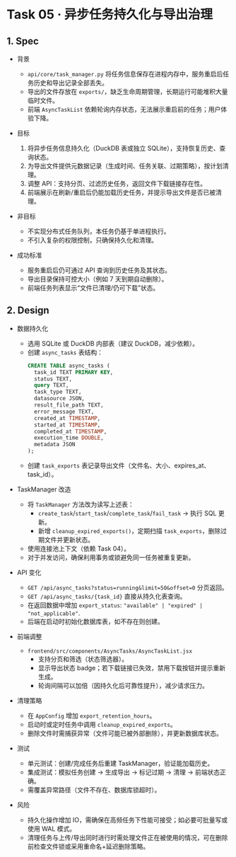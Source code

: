 # Task 05 · 异步任务持久化与导出治理

## 1. Spec

- 背景  
  - `api/core/task_manager.py` 将任务信息保存在进程内存中，服务重启后任务历史和导出记录全部丢失。  
  - 导出的文件存放在 `exports/`，缺乏生命周期管理，长期运行可能堆积大量临时文件。  
  - 前端 `AsyncTaskList` 依赖轮询内存状态，无法展示重启前的任务；用户体验下降。

- 目标  
  1. 将异步任务信息持久化（DuckDB 表或独立 SQLite），支持恢复历史、查询状态。  
  2. 为导出文件提供元数据记录（生成时间、任务关联、过期策略），按计划清理。  
  3. 调整 API：支持分页、过滤历史任务，返回文件下载链接存在性。  
  4. 前端展示在刷新/重启后仍能加载历史任务，并提示导出文件是否已被清理。

- 非目标  
  - 不实现分布式任务队列，本任务仍基于单进程执行。  
  - 不引入复杂的权限控制，只确保持久化和清理。

- 成功标准  
  - 服务重启后仍可通过 API 查询到历史任务及其状态。  
  - 导出目录保持可控大小（例如 7 天到期自动删除）。  
  - 前端任务列表显示“文件已清理/仍可下载”状态。

## 2. Design

- 数据持久化  
  - 选用 SQLite 或 DuckDB 内部表（建议 DuckDB，减少依赖）。  
  - 创建 `async_tasks` 表结构：  
    ```sql
    CREATE TABLE async_tasks (
      task_id TEXT PRIMARY KEY,
      status TEXT,
      query TEXT,
      task_type TEXT,
      datasource JSON,
      result_file_path TEXT,
      error_message TEXT,
      created_at TIMESTAMP,
      started_at TIMESTAMP,
      completed_at TIMESTAMP,
      execution_time DOUBLE,
      metadata JSON
    );
    ```
  - 创建 `task_exports` 表记录导出文件（文件名、大小、expires_at、task_id）。

- TaskManager 改造  
  - 将 `TaskManager` 方法改为读写上述表：  
    - `create_task`/`start_task`/`complete_task`/`fail_task` → 执行 SQL 更新。  
    - 新增 `cleanup_expired_exports()`，定期扫描 `task_exports`，删除过期文件并更新状态。  
  - 使用连接池上下文（依赖 Task 04）。  
  - 对于并发访问，确保利用事务或锁避免同一任务被重复更新。

- API 变化  
  - `GET /api/async_tasks?status=running&limit=50&offset=0` 分页返回。  
  - `GET /api/async_tasks/{task_id}` 直接从持久化表查询。  
  - 在返回数据中增加 `export_status`: `"available" | "expired" | "not_applicable"`.  
  - 后端在启动时初始化数据库表，如不存在则创建。

- 前端调整  
  - `frontend/src/components/AsyncTasks/AsyncTaskList.jsx`  
    - 支持分页和筛选（状态筛选器）。  
    - 显示导出状态 badge；若下载链接已失效，禁用下载按钮并提示重新生成。  
    - 轮询间隔可以加倍（因持久化后可靠性提升），减少请求压力。

- 清理策略  
  - 在 `AppConfig` 增加 `export_retention_hours`。  
  - 启动时或定时任务中调用 `cleanup_expired_exports`。  
  - 删除文件时需捕获异常（文件可能已被外部删除），并更新数据库状态。

- 测试  
  - 单元测试：创建/完成任务后重建 TaskManager，验证能加载历史。  
  - 集成测试：模拟任务创建 -> 生成导出 -> 标记过期 -> 清理 -> 前端状态正确。  
  - 需覆盖异常路径（文件不存在、数据库锁超时）。

- 风险  
  - 持久化操作增加 IO，需确保在高频任务下性能可接受；如必要可批量写或使用 WAL 模式。  
  - 清理任务与上传/导出同时进行时需处理文件正在被使用的情况，可在删除前检查文件锁或采用重命名+延迟删除策略。
